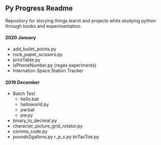 ## Py Progress Readme

Repository for storying things learnt and projects while studying python through books and experimentation.

#### 2020 January

* add_bullet_points.py
* rock_paper_scissors.py
* printTable.py
* isPhoneNumber.py (regex experiments)
* Internation Space Station Tracker


#### 2019 December

* Batch Test
	* hello.bat
	* helloworld.py
	* pw.bat
	* pw.py
* binary_to_decimal.py
* character_picture_grid_rotator.py
* comma_code.py
* pounds2gallons.py
r_p_s.py
ticTacToe.py

